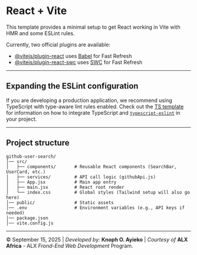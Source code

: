 # React + Vite

This template provides a minimal setup to get React working in Vite with HMR and some ESLint rules.

Currently, two official plugins are available:

- [@vitejs/plugin-react](https://github.com/vitejs/vite-plugin-react/blob/main/packages/plugin-react) uses [Babel](https://babeljs.io/) for Fast Refresh
- [@vitejs/plugin-react-swc](https://github.com/vitejs/vite-plugin-react/blob/main/packages/plugin-react-swc) uses [SWC](https://swc.rs/) for Fast Refresh
---  

## Expanding the ESLint configuration

If you are developing a production application, we recommend using TypeScript with type-aware lint rules enabled. Check out the [TS template](https://github.com/vitejs/vite/tree/main/packages/create-vite/template-react-ts) for information on how to integrate TypeScript and [`typescript-eslint`](https://typescript-eslint.io) in your project.

---  
## Project structure
```
github-user-search/
│── src/
│   ├── components/       # Reusable React components (SearchBar, UserCard, etc.)
│   ├── services/         # API call logic (githubApi.js)
│   ├── App.jsx           # Main app entry
│   ├── main.jsx          # React root render
│   └── index.css         # Global styles (Tailwind setup will also go here)
│── public/               # Static assets
│── .env                  # Environment variables (e.g., API keys if needed)
│── package.json
│── vite.config.js
```

---  
&copy; September 15, 2025 | *Developed by:* **Knoph O. Ayieko** | *Courtesy of* **ALX Africa** - ALX *Frond-End Web Development* Program.
